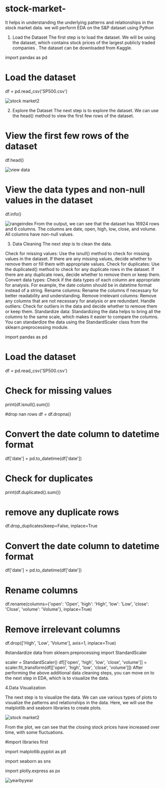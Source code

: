# stock-market-
 It helps in understanding the underlying patterns and relationships in the stock market data. we will perform EDA on the S&amp;P dataset using Python
1. Load the Dataset
The first step is to load the dataset. We will be using the  dataset, which contains stock prices of the largest publicly traded companies . The dataset can be downloaded from Kaggle.

import pandas as pd

# Load the dataset
df = pd.read_csv('SP500.csv')


![stock market2](https://github.com/Rajendradegala/stock-market-/assets/140039152/f84b1878-1954-4c7a-8c6e-82ab178a0b23)


2. Explore the Dataset
The next step is to explore the dataset. We can use the head() method to view the first few rows of the dataset.

# View the first few rows of the dataset
df.head()


![view data](https://github.com/Rajendradegala/stock-market-/assets/140039152/61cf7f8d-1062-44c2-ae7f-77b33c16ebc8)



# View the data types and non-null values in the dataset
df.info()


![rangeindex](https://github.com/Rajendradegala/stock-market-/assets/140039152/6f603f91-90ef-4b10-87da-2ffee66714ee)
From the output, we can see that the dataset has 16924 rows and 6 columns. The columns are date, open, high, low, close, and volume. All columns have non-null values.


3. Data Cleaning
The next step is to clean the data.

Check for missing values: Use the isnull() method to check for missing values in the dataset. If there are any missing values, decide whether to remove them or fill them with appropriate values.
Check for duplicates: Use the duplicated() method to check for any duplicate rows in the dataset. If there are any duplicate rows, decide whether to remove them or keep them.
Convert data types: Check if the data types of each column are appropriate for analysis. For example, the date column should be in datetime format instead of a string.
Rename columns: Rename the columns if necessary for better readability and understanding.
Remove irrelevant columns: Remove any columns that are not necessary for analysis or are redundant.
Handle outliers: Check for outliers in the data and decide whether to remove them or keep them.
Standardize data: Standardizing the data helps to bring all the columns to the same scale, which makes it easier to compare the columns. You can standardize the data using the StandardScaler class from the sklearn.preprocessing module.

import pandas as pd

# Load the dataset
df = pd.read_csv('SP500.csv')

# Check for missing values
print(df.isnull().sum())

#drop nan rows
df = df.dropna()

# Convert the date column to datetime format
df['date'] = pd.to_datetime(df['date'])

# Check for duplicates
print(df.duplicated().sum())

# remove any duplicate rows
df.drop_duplicates(keep=False, inplace=True

# Convert the date column to datetime format
df['date'] = pd.to_datetime(df['date'])

# Rename columns
df.rename(columns={'open': 'Open', 'high': 'High', 'low': 'Low', 'close': 'Close', 'volume': 'Volume'}, inplace=True)

# Remove irrelevant columns
df.drop(['High', 'Low', 'Volume'], axis=1, inplace=True)

#standardize data
from sklearn.preprocessing import StandardScaler

scaler = StandardScaler()
df[['open', 'high', 'low', 'close', 'volume']] = scaler.fit_transform(df[['open', 'high', 'low', 'close', 'volume']])
After performing the above additional data cleaning steps, you can move on to the next step in EDA, which is to visualize the data.


4.Data Visualization



The next step is to visualize the data. We can use various types of plots to visualize the patterns and relationships in the data. Here, we will use the matplotlib and seaborn libraries to create plots.



![stock market2](https://github.com/Rajendradegala/stock-market-/assets/140039152/c8a3ddab-971b-4aaf-b659-d22563fd571c)



From the plot, we can see that the closing stock prices have increased over time, with some fluctuations.



#import libraries first

import matplotlib.pyplot as plt

import seaborn as sns

import plotly.express as px


![yearbyyear](https://github.com/Rajendradegala/stock-market-/assets/140039152/4cebe682-f912-4287-9bdf-551033616111)




